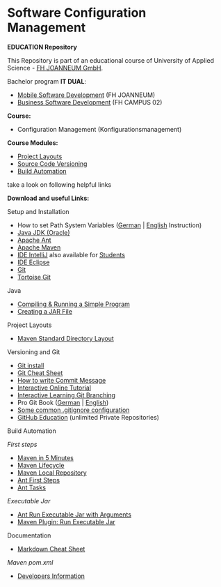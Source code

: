 # Software Configuration Management #

**EDUCATION Repository**

This Repository is part of an educational course of University of Applied Science - [FH JOANNEUM GmbH](https://www.fh-joanneum.at/iit).

Bachelor program **IT DUAL**:

- [Mobile Software Development](https://www.fh-joanneum.at/msd) (FH JOANNEUM)
- [Business Software Development](http://www.campus02.at) (FH CAMPUS 02)

**Course:**

- Configuration Management (Konfigurationsmanagement)


**Course Modules:**

- [Project Layouts](project-layouts)
- [Source Code Versioning](versioning)
- [Build Automation](build-automation)

take a look on following helpful links 


**Download and useful Links:**


Setup and Installation

- How to set Path System Variables ([German](https://www.java.com/de/download/help/path.xml "Wie richte ich eine PATH-Systemvariable ein oder ändere diese? ") | [English](https://www.java.com/en/download/help/path.xml "How do I set or change the PATH system variable? ") Instruction)
- [Java JDK (Oracle)](https://www.oracle.com/technetwork/java/javase/downloads/index.html "Java JDK (Oracle)")
- [Apache Ant](https://ant.apache.org/bindownload.cgi "Apache Ant")
- [Apache Maven](https://maven.apache.org/download.cgi "Apache Maven")
- [IDE IntelliJ](https://www.jetbrains.com/idea/download/ "IDE IntelliJ") also available for [Students](https://www.jetbrains.com/student/ "Student licence")
- [IDE Eclipse](https://www.eclipse.org/downloads/ "IDE Eclipse")
- [Git](https://git-scm.com/downloads "Git")
- [Tortoise Git](https://tortoisegit.org/download/ "Tortoise Git - Windows Shell Interface to Git")

Java

- [Compiling & Running a Simple Program](https://www.oracle.com/technetwork/java/compile-136656.html)
- [Creating a JAR File](https://docs.oracle.com/javase/tutorial/deployment/jar/build.html "Creating a JAR file")

Project Layouts

- [Maven Standard Directory Layout](https://maven.apache.org/guides/introduction/introduction-to-the-standard-directory-layout.html "Introduction to the Standard Directory Layout")

Versioning and Git

- [Git install](https://de.atlassian.com/git/tutorials/install-git "Git install for common OS") 
- [Git Cheat Sheet](https://github.github.com/training-kit/downloads/de/github-git-cheat-sheet/ "Git Cheat Sheet")
- [How to write Commit Message](https://chris.beams.io/posts/git-commit/#seven-rules "The seven Rules for commit messages")
- [Interactive Online Tutorial](https://try.github.io/levels/1/challenges/1 "Interactive Online Tutorial")
- [Interactive Learning Git Branching](https://learngitbranching.js.org/ "Interactive Learning Git Branching")
- Pro Git Book ([German](https://git-scm.com/book/de/v2/ "Pro Git Book") | [English](https://git-scm.com/book/en/v2 "Pro Git Book"))
- [Some common .gitignore configuration](https://gist.github.com/octocat/9257657 "Common .gitignore configuration")
- [GitHub Education](https://education.github.com/students "GitHub Education") (unlimited Private Repositories)

Build Automation

*First steps*

- [Maven in 5 Minutes](https://maven.apache.org/guides/getting-started/maven-in-five-minutes.html "Maven in 5 Minutes")
- [Maven Lifecycle](https://maven.apache.org/guides/introduction/introduction-to-the-lifecycle.html "Introduction to Maven Lifecycle")
- [Maven Local Repository](https://www.baeldung.com/maven-local-repository "Where is the Maven Local Repository?") 
- [Ant First Steps](http://ant.apache.org/manual/tutorial-HelloWorldWithAnt.html "Hello World with Ant")
- [Ant Tasks](https://ant.apache.org/manual/tasksoverview.html "Common Ant Tasks")

*Executable Jar*

- [Ant Run Executable Jar with Arguments](https://stackoverflow.com/questions/3730880/use-ant-for-running-program-with-command-line-arguments/3731246 "Use Ant for running program with command line arguments")
- [Maven Plugin: Run Executable Jar](https://stackoverflow.com/questions/1089285/maven-run-project "run maven project")


Documentation

- [Markdown Cheat Sheet](https://www.markdownguide.org/cheat-sheet "Markdown Cheat Sheet")

*Maven pom.xml*

- [Developers Information](https://maven.apache.org/pom.html#Developers "Developers Example")